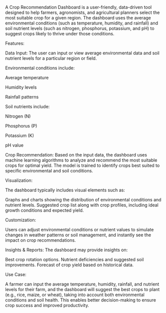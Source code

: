 A Crop Recommendation Dashboard is a user-friendly, data-driven tool designed to help farmers, agronomists, and agricultural planners select the most suitable crop for a given region. The dashboard uses the average environmental conditions (such as temperature, humidity, and rainfall) and soil nutrient levels (such as nitrogen, phosphorus, potassium, and pH) to suggest crops likely to thrive under those conditions.

Features:

Data Input:  The user can input or view average environmental data and soil nutrient levels for a particular region or field.

Environmental conditions include:

Average temperature

Humidity levels

Rainfall patterns

Soil nutrients include:

Nitrogen (N)

Phosphorus (P)

Potassium (K)

pH value

Crop Recommendation:
Based on the input data, the dashboard uses machine learning algorithms to analyze and recommend the most suitable crops for optimal yield. The model is trained to identify crops best suited to specific environmental and soil conditions.

Visualization: 

The dashboard typically includes visual elements such as:

Graphs and charts showing the distribution of environmental conditions and nutrient levels.
Suggested crop list along with crop profiles, including ideal growth conditions and expected yield.

Customization:

Users can adjust environmental conditions or nutrient values to simulate changes in weather patterns or soil management, and instantly see the impact on crop recommendations.

Insights & Reports: 
The dashboard may provide insights on:

Best crop rotation options.
Nutrient deficiencies and suggested soil improvements.
Forecast of crop yield based on historical data.

Use Case:

  A farmer can input the average temperature, humidity, rainfall, and nutrient levels for their farm, and the dashboard will suggest the best crops to plant (e.g., rice, maize, or wheat), taking into account both environmental conditions and soil health. This enables better decision-making to ensure crop success and improved productivity.






